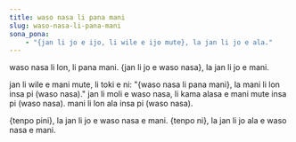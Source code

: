 ```yaml
---
title: waso nasa li pana mani
slug: waso-nasa-li-pana-mani
sona_pona:
    - "{jan li jo e ijo, li wile e ijo mute}, la jan li jo e ala."
---
```


waso nasa li lon, li pana mani.
{jan li jo e waso nasa}, la jan li jo e mani.

jan li wile e mani mute, li toki e ni: "{waso nasa li pana mani}, la mani li lon insa pi (waso nasa)."
jan li moli e waso nasa, li kama alasa e mani mute insa pi (waso nasa).
mani li lon ala insa pi (waso nasa).

{tenpo pini}, la jan li jo e waso nasa e mani.
{tenpo ni}, la jan li jo ala e waso nasa e mani.
